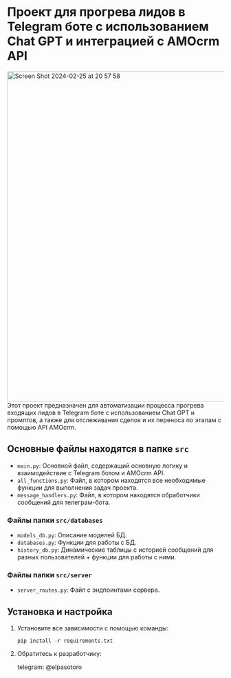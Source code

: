 # Проект для прогрева лидов в Telegram боте с использованием Chat GPT и интеграцией с AMOcrm API

<img width="766" alt="Screen Shot 2024-02-25 at 20 57 58" src="https://github.com/itsjustadev/ai-crm-project/assets/86054371/74ec6437-2016-4dad-ab34-ed673067b04d">
Этот проект предназначен для автоматизации процесса прогрева входящих лидов в Telegram боте с использованием Chat GPT и промптов, а также для отслеживания сделок и их переноса по этапам с помощью API AMOcrm.

## Основные файлы находятся в папке `src`

- `main.py`: Основной файл, содержащий основную логику и взаимодействие с Telegram ботом и AMOcrm API.
- `all_functions.py`: Файл, в котором находятся все необходимые функции для выполнения задач проекта.
- `message_handlers.py`: Файл, в котором находятся обработчики сообщений для телеграм-бота.

### Файлы папки `src/databases`

- `models_db.py`: Описание моделей БД.
- `databases.py`: Функции для работы с БД.
- `history_db.py`: Динамические таблицы с историей сообщений для разных пользователей + функции для работы с ними.

### Файлы папки `src/server`

- `server_routes.py`: Файл с эндпоинтами сервера.

## Установка и настройка

1. Установите все зависимости с помощью команды:

   ```shell
   pip install -r requirements.txt
   ```

2. Обратитесь к разработчику:

   telegram: @elpasotoro
